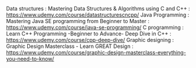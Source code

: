 Data structures : Mastering Data Structures & Algorithms using C and C++ : https://www.udemy.com/course/datastructurescncpp/
Java Programming : Mastering Java SE programming from Beginner to Master : https://www.udemy.com/course/java-se-programming/
C programming : Learn C++ Programming -Beginner to Advance- Deep Dive in C++ : https://www.udemy.com/course/cpp-deep-dive/
Graphic designing : Graphic Design Masterclass - Learn GREAT Design : https://www.udemy.com/course/graphic-design-masterclass-everything-you-need-to-know/
